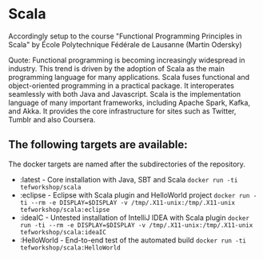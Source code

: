 # Scala
Accordingly setup to the course "Functional Programming Principles in Scala"
by École Polytechnique Fédérale de Lausanne (Martin Odersky)

Quote: Functional programming is becoming increasingly widespread in industry. This trend is driven by the adoption of Scala as the main programming language for many applications. Scala fuses functional and object-oriented programming in a practical package. It interoperates seamlessly with both Java and Javascript. Scala is the implementation language of many important frameworks, including Apache Spark, Kafka, and Akka. It provides the core infrastructure for sites such as Twitter, Tumblr and also Coursera.

## The following targets are available:

The docker targets are named after the subdirectories of the repository.
+ :latest - Core installation with Java, SBT and Scala
`docker run -ti tefworkshop/scala`
+ :eclipse - Eclipse with Scala plugin and HelloWorld project
`docker run -ti --rm -e DISPLAY=$DISPLAY -v /tmp/.X11-unix:/tmp/.X11-unix tefworkshop/scala:eclipse`
+ :ideaIC - Untested installation of IntelliJ IDEA with Scala plugin
`docker run -ti --rm -e DISPLAY=$DISPLAY -v /tmp/.X11-unix:/tmp/.X11-unix tefworkshop/scala:ideaIC`
+ :HelloWorld - End-to-end test of the automated build
`docker run -ti tefworkshop/scala:HelloWorld`
 
